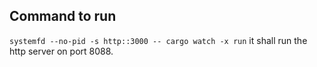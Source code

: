 ## Command to run   
`systemfd --no-pid -s http::3000 -- cargo watch -x run` it shall run the http server on port 8088.